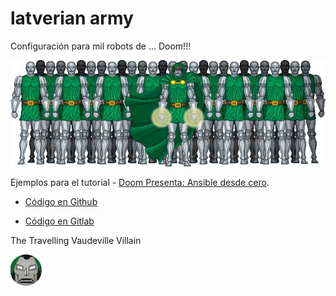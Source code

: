 # latverian army

Configuración para mil robots de ... Doom!!!

![Latverian Army](img/latverian_army.png)

Ejemplos para el tutorial - [Doom Presenta: Ansible desde cero](https://geekl0g.wordpress.com/tag/ansible-desde-cero/).

- [Código en Github](https://github.com/geek-log/latverian-army)

- [Código en Gitlab](https://gitlab.com/geek.log/latverian-army)

The Travelling Vaudeville Villain

![author](img/author.png)